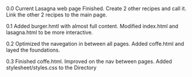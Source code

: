 0.0
Current Lasagna web page Finished.
Create 2 other recipes and call it. 
Link the other 2 recipes to the main page.

0.1
Added burger.hmtl with almost full content.
Modified index.html and lasagna.html to be more interactive.

0.2
Optimized the navegation in between all pages.
Added coffe.html and layed the foundations.

0.3 
Finished coffe.html. Improved on the nav between pages. Added stylesheet/styles.css to the Directory 